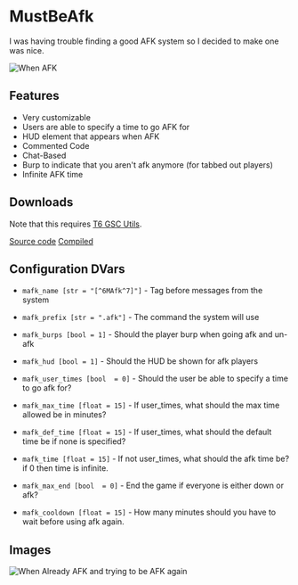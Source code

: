 # MustBeAfk
I was having trouble finding a good AFK system so I decided to make one was nice.

![When AFK](https://i.imgur.com/qYqfVzG.jpeg)

## Features
- Very customizable
- Users are able to specify a time to go AFK for
- HUD element that appears when AFK
- Commented Code
- Chat-Based
- Burp to indicate that you aren't afk anymore (for tabbed out players)
- Infinite AFK time

## Downloads
Note that this requires [T6 GSC Utils](https://github.com/fedddddd/t6-gsc-utils).

[Source code](https://github.com/garryspins/mustbeafk)
[Compiled](https://github.com/garryspins/mustbeafk/releases)

## Configuration DVars
- `mafk_name [str = "[^6MAfk^7]"]` - Tag before messages from the system
- `mafk_prefix [str = ".afk"]` - The command the system will use

- `mafk_burps [bool = 1]` - Should the player burp when going afk and un-afk
- `mafk_hud [bool = 1]` - Should the HUD be shown for afk players

- `mafk_user_times [bool  = 0]` - Should the user be able to specify a time to go afk for?
- `mafk_max_time [float = 15]` - If user_times, what should the max time allowed be in minutes?
- `mafk_def_time [float = 15]` - If user_times, what should the default time be if none is specified?
- `mafk_time [float = 15]` - If not user_times, what should the afk time be? if 0 then time is infinite.
- `mafk_max_end [bool  = 0]` - End the game if everyone is either down or afk?

- `mafk_cooldown [float = 15]` - How many minutes should you have to wait before using afk again.

## Images
![When Already AFK and trying to be AFK again](https://i.imgur.com/JircCiK.png)
